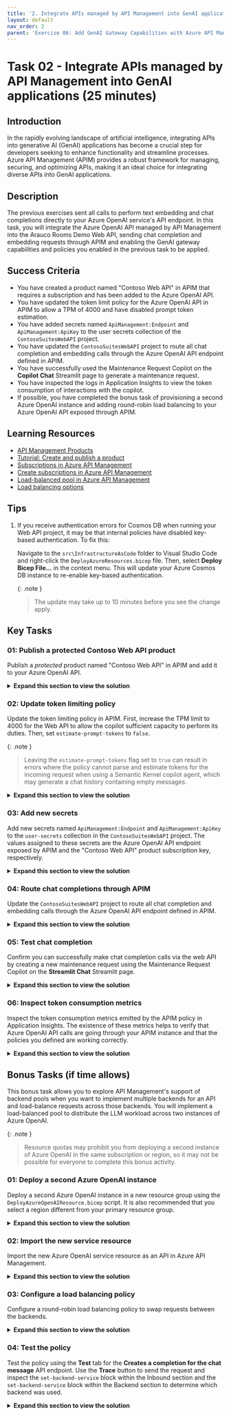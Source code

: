 ```yaml
---
title: '2. Integrate APIs managed by API Management into GenAI applications'
layout: default
nav_order: 2
parent: 'Exercise 06: Add GenAI Gateway Capabilities with Azure API Management'
---
```


# Task 02 - Integrate APIs managed by API Management into GenAI applications (25 minutes)

## Introduction

In the rapidly evolving landscape of artificial intelligence, integrating APIs into generative AI (GenAI) applications has become a crucial step for developers seeking to enhance functionality and streamline processes. Azure API Management (APIM) provides a robust framework for managing, securing, and optimizing APIs, making it an ideal choice for integrating diverse APIs into GenAI applications.

## Description

The previous exercises sent all calls to perform text embedding and chat completions directly to your Azure OpenAI service's API endpoint. In this task, you will integrate the Azure OpenAI API managed by API Management into the Arauco Rooms Demo Web API, sending chat completion and embedding requests through APIM and enabling the GenAI gateway capabilities and policies you enabled in the previous task to be applied.

## Success Criteria

- You have created a product named "Contoso Web API" in APIM that requires a subscription and has been added to the Azure OpenAI API.
- You have updated the token limit policy for the Azure OpenAI API in APIM to allow a TPM of 4000 and have disabled prompt token estimation.
- You have added secrets named `ApiManagement:Endpoint` and `ApiManagement:ApiKey` to the user secrets collection of the `ContosoSuitesWebAPI` project.
- You have updated the `ContosoSuitesWebAPI` project to route all chat completion and embedding calls through the Azure OpenAI API endpoint defined in APIM.
- You have successfully used the Maintenance Request Copilot on the **Copilot Chat** Streamlit page to generate a maintenance request.
- You have inspected the logs in Application Insights to view the token consumption of interactions with the copilot.
- If possible, you have completed the bonus task of provisioning a second Azure OpenAI instance and adding round-robin load balancing to your Azure OpenAI API exposed through APIM.

## Learning Resources

- [API Management Products](https://learn.microsoft.com/en-us/azure/api-management/api-management-key-concepts#products)
- [Tutorial: Create and publish a product](https://learn.microsoft.com/azure/api-management/api-management-howto-add-products?tabs=azure-portal)
- [Subscriptions in Azure API Management](https://learn.microsoft.com/azure/api-management/api-management-subscriptions)
- [Create subscriptions in Azure API Management](https://learn.microsoft.com/azure/api-management/api-management-howto-create-subscriptions)
- [Load-balanced pool in Azure API Management](https://learn.microsoft.com/azure/api-management/backends?tabs=bicep#load-balanced-pool)
- [Load balancing options](https://learn.microsoft.com/azure/api-management/backends?tabs=bicep#load-balancing-options)

## Tips

1. If you receive authentication errors for Cosmos DB when running your Web API project, it may be that internal policies have disabled key-based authentication. To fix this:

    Navigate to the `src\InfrastructureAsCode` folder to Visual Studio Code and right-click the `DeployAzureResources.bicep` file. Then, select **Deploy Bicep File...** in the context menu. This will update your Azure Cosmos DB instance to re-enable key-based authentication.

    {: .note }
    > The update may take up to 10 minutes before you see the change apply.

## Key Tasks

### 01: Publish a protected Contoso Web API product

Publish a *protected* product named "Contoso Web API" in APIM and add it to your Azure OpenAI API.

<details markdown="block">
<summary><strong>Expand this section to view the solution</strong></summary>

To create and publish a *protected* product in APIM and add it to your Azure OpenAI API:

1. Navigate to your APIM instance in the [Azure portal](https://portal.azure.com/), then select **Products** under the **APIs** menu.
2. Select **Add** to create a new product.
3. In the **Add product** dialog:
   1. Enter a display name of "Contoso Web API," which will automatically set the **Id** field to "contoso-web-api."
   2. Enter a description, such as "Arauco Rooms Demo Web API."
   3. Check the **Published** box.
   4. Ensure the **Requires subscription** box is checked. This flag specifies that the product is *protected,* meaning a subscription key will be required to access the product.
   5. Select the **+** below **APIs** at the bottom of the dialog and select the **Azure OpenAI API**. Adding an API allows it to be accessed using the subscription key associated with the Contoso Web API product.
   6. Select **Create**.

        ![Screenshot of the Add product dialog, with the values specified in the instructions highlighted.](../../media/Solution/0602-apim-create-product-contoso-web-api.png)

4. After creating the product, select it from the Products list.
5. On the **Contoso Web API** project page, select **Subscriptions** from the left-hand menu, then select **Add subscription** on the toolbar.
6. In the **New Subscription** dialog, enter "contoso-web-api" into the **Name** field, "Contoso Web API" into the **Display name** field, and then select **Create**.

</details>

### 02: Update token limiting policy

Update the token limiting policy in APIM. First, increase the TPM limit to 4000 for the Web API to allow the copilot sufficient capacity to perform its duties. Then, set `estimate-prompt-tokens` to `false`.

{: .note }
> Leaving the `estimate-prompt-tokens` flag set to `true` can result in errors where the policy cannot parse and estimate tokens for the incoming request when using a Semantic Kernel copilot agent, which may generate a chat history containing empty messages.

<details markdown="block">
<summary><strong>Expand this section to view the solution</strong></summary>

To update the token limit policy applied to the Azure OpenAI API in APIM:

1. Navigate to your API Management service's **APIs** page in the [Azure portal](https://portal.azure.com/) and select the **Azure OpenAI API**.
2. Select **All operations** in the design panel, then open the inbound processing policies by selecting the `<\>` link within that panel.

    ![Screenshot of the design page of the Azure OpenAPI API in APIM, with the API name, All operations page, and policies link highlighted.](../../media/Solution/0602-apim-azure-openai-api-all-operations-inbound-processing-policies.png)

3. In the **Policies** XML document, locate the `azure-openai-token-limit` policy definition within the `<inbound>` processing section.
   1. Update the `tokens-per-minute` value to `4000`.
   2. Set the `estimate-prompt-tokens` property to `false`.

        {: .note }
        > Leaving this flag set to `true` can result in errors where the policy is unable to parse and estimate tokens for the incoming request when using a Semantic Kernel copilot agent, which may generate a chat history with empty messages.

4. The updated policy definition should look like the following:

    ```xml
    <azure-openai-token-limit tokens-per-minute="4000" counter-key="@(context.Request.IpAddress)" estimate-prompt-tokens="false" tokens-consumed-header-name="consumed-tokens" remaining-tokens-header-name="remaining-tokens" />
    ```

5. Select **Save**.

</details>

### 03: Add new secrets

Add new secrets named `ApiManagement:Endpoint` and `ApiManagement:ApiKey` to the `user-secrets` collection in the `ContosoSuitesWebAPI` project. The values assigned to these secrets are the Azure OpenAI API endpoint exposed by APIM and the "Contoso Web API" product subscription key, respectively.

<details markdown="block">
<summary><strong>Expand this section to view the solution</strong></summary>

To add new user secrets for the API Management endpoint and key:

1. Navigate to your APIM instance in the [Azure portal](https://portal.azure.com/).
2. On the **Overview** page, copy the **Gateway URL** from the **Essentials** panel. Save the value into a text edit, such as Notepad, for use below.
3. Select **APIs** from the **APIs** menu of your APIM instance, then select **Settings** tab of the **Azure OpenAI API**. Copy the **API URL suffix** and save it to a text editor for use below.

    ![Screenshot of the Azure OpenAI API's settings tab, with the API URL suffix value highlighted.](../../media/Solution/0602-apim-apis-azure-openai-api-settings-url-suffix.png)

4. In Visual Studio Code, open a new terminal and change directories to the `ContosoSuitesWebAPI` folder. Then, run the following command to create a new secret in the `user-secrets` collection, replacing the `{YOUR_API_MANAGEMENT_ENDPOINT}` and `{YOUR_AZURE_OPENAI_API_URL_SUFFIX}` tokens with the gateway URL and API URL suffix values you copied above, respectively.

    ```bash
    dotnet user-secrets set "ApiManagement:Endpoint" "{YOUR_API_MANAGEMENT_ENDPOINT}/{YOUR_AZURE_OPENAI_API_URL_SUFFIX}"
    ```

5. Return to your APIM instance in the [Azure portal](https://portal.azure.com/), and select **Subscriptions** under the **APIs** menu.
6. On the **Subscriptions** page, select the ellipsis at the end of the **Contoso Web API** subscription and select **Show/hide keys** in the context menu.
7. Copy the **Primary key** value.
8. Next, you will create another secret in the `user-secrets` collection of the Web API project. Return to the terminal window in Visual Studio Code you used in the previous step and run the following command, replacing the `{YOUR_API_MANAGEMENT_SUBSCRIPTION_KEY}` with the **Primary key** value you copied above.

    ```bash
    dotnet user-secrets set "ApiManagement:ApiKey" "{YOUR_API_MANAGEMENT_SUBSCRIPTION_KEY}"
    ```

</details>

### 04: Route chat completions through APIM

Update the `ContosoSuitesWebAPI` project to route all chat completion and embedding calls through the Azure OpenAI API endpoint defined in APIM.

<details markdown="block">
<summary><strong>Expand this section to view the solution</strong></summary>

To update the Arauco Rooms Demo Web API to use the Azure OpenAI API exposed through Azure API Management, you must update the Kernel builder in the `Program.cs` file to use the APIM endpoint and key for all text embedding and chat completion calls.

1. In Visual Studio Code, navigate to the `ContosoSuitesWebAPI` folder and open the `Program.cs` file.
2. The Kernel builder defined in `Program.cs` contains calls to add chat completion and text embedding capabilities to the kernel.
3. Within the `kernelBuilder.AddAzureOpenAIChatCompletion()` function, replace the `AzureOpenAI` configuration values used for the `endpoint` and `apiKey` properties to reference `ApiManagement:Endpoint` and `ApiManagement:ApiKey`, respectively. The updated function call should look like this:

    ```csharp
    kernelBuilder.AddAzureOpenAIChatCompletion(
        deploymentName: builder.Configuration["AzureOpenAI:DeploymentName"]!,
        endpoint: builder.Configuration["ApiManagement:Endpoint"]!,
        apiKey: builder.Configuration["ApiManagement:ApiKey"]!
    );
    ```

4. In the `kernelBuilder.AddAzureOpenAITextEmbeddingGeneration()` function, update the `endpoint` and `apiKey` properties to retrieve the `ApiManagement:Endpoint` and `ApiManagement:ApiKey`, respectively. The updated function call, including the `#pragma warning` directives wrapping it, will look similar to the following:

    ```csharp
    #pragma warning disable SKEXP0010 // Type is for evaluation purposes only and is subject to change or removal in future updates. Suppress this diagnostic to proceed.
        kernelBuilder.AddAzureOpenAITextEmbeddingGeneration(
            deploymentName: builder.Configuration["AzureOpenAI:EmbeddingDeploymentName"]!,
            endpoint: builder.Configuration["ApiManagement:Endpoint"]!,
            apiKey: builder.Configuration["ApiManagement:ApiKey"]!
        );
    #pragma warning restore SKEXP0010 // Type is for evaluation purposes only and is subject to change or removal in future updates. Suppress this diagnostic to proceed.
    ```

</details>

### 05: Test chat completion

Confirm you can successfully make chat completion calls via the web API by creating a new maintenance request using the Maintenance Request Copilot on the **Streamlit Chat** Streamlit page.

<details markdown="block">
<summary><strong>Expand this section to view the solution</strong></summary>

To confirm that you can successfully make chat completion calls via the web API, use the Maintenance Request Copilot in the **Copilot Chat** Streamlit UI to create a new maintenance request.

1. Run the API locally by opening a new terminal window in Visual Studio code, navigating to the `src\ContosoSuitesWebAPI` directory, and starting the API using the following command:

    ```bash
    dotnet run
    ```

2. Open another terminal window, navigate to the `src\ContosoSuitesDashboard` directory, and run the following command to start the Streamlit dashboard:

    ```bash
    python -m streamlit run Index.py
    ```

3. Select the **Copilot Chat** page using the left-hand menu, then submit the following conversational prompts:
   1. First, send a message requesting help filing an issue, such as: "Please help me create a maintenance request for a room at the Grand Regency."
      1. You should get a response asking for more information.
   2. Next, provide details about the issue to the copilot, such as: "There is a leak coming from under the kitchen sink. The customer reported it when returning to the room after being out most of the day. The carpet in the room is soaked."
      1. You should get a reply asking for the room number.
   3. Provide a room number, such as: "It is in room 303."
      1. You should get a reply that the request was created successfully.
   4. Send a final message, asking the copilot to provide you with the ID of the maintenance request it created.

    {: .note }
    > If you receive a 429 error message at any point during the conversation, you may need to go back into the `azure-openai-token-limit` policy definition in APIM and increase the `tokens-per-minute` value.

</details>

### 06: Inspect token consumption metrics

Inspect the token consumption metrics emitted by the APIM policy in Application Insights. The existence of these metrics helps to verify that Azure OpenAI API calls are going through your APIM instance and that the policies you defined are working correctly.

<details markdown="block">
<summary><strong>Expand this section to view the solution</strong></summary>

To inspect the token consumption metrics emitted by the APIM policy in Application Insights:
  
1. From your API Management service in the [Azure portal](https://portal.azure.com/), expand the **Monitoring** menu and select **Application Insights**, then select your Application Insights instance from the list.
2. On the Application Insights page, expand the **Monitoring** menu and select **Logs**.
3. On the **Logs** page, execute the following Kusto query to look for records in the `customMetrics` table:

    ```kusto
    customMetrics
    | where timestamp > ago(1h)
    | where name in ('Completion Tokens', 'Prompt Tokens', 'Total Tokens')
    | extend
        ItemId = substring(itemId, 24),
        ApiId = tostring(customDimensions['API ID']),
        ClientIpAddress = tostring(customDimensions['Client IP address'])
    | summarize
        CompletionTokens = sumif(value, name == 'Completion Tokens'),
        PromptTokens = sumif(value, name == 'Prompt Tokens'),
        TotalTokens = sumif(value, name == 'Total Tokens')
        by ItemId, ApiId, ClientIpAddress
    ```

</details>

## Bonus Tasks (if time allows)

This bonus task allows you to explore API Management's support of backend pools when you want to implement multiple backends for an API and load-balance requests across those backends. You will implement a load-balanced pool to distribute the LLM workload across two instances of Azure OpenAI.

{: .note }
> Resource quotas may prohibit you from deploying a second instance of Azure OpenAI in the same subscription or region, so it may not be possible for everyone to complete this bonus activity.

### 01: Deploy a second Azure OpenAI instance

Deploy a second Azure OpenAI instance in a new resource group using the `DeployAzureOpenAIResource.bicep` script. It is also recommended that you select a region different from your primary resource group.

<details markdown="block">
<summary><strong>Expand this section to view the solution</strong></summary>

To deploy a second Azure OpenAI service into a new resource group using a Bicep script:
  
1. Create a new resource group in your subscription. This subscription **must** have access to Azure OpenAI, and you should deploy the resource group to a [region that supports GPT-4o](https://learn.microsoft.com/azure/ai-services/openai/concepts/models#model-summary-table-and-region-availability).

    > **Important**: You must deploy to an Azure region that supports the **GPT-4o, 2024-05-13** model. You must create your Azure OpenAI resource in one of the [supported regions](https://learn.microsoft.com/azure/ai-services/openai/concepts/models#model-summary-table-and-region-availability).

2. Right-click the `DeployAzureOpenAI.bicep` script in the `src/InfrastructureAsCode/` folder, select **Deploy Bicep File...**, and follow the prompts to provide a deployment name and select the new resource group you created above. This script has no associated parameter file, so select **None** at that prompt.

    The Bicep script will deploy an Azure OpenAI service and create deployments for the `gpt-4o` and `text-embedding-ada-002` models within that instance that match what is in the primary service instance. The models deployed between load-balanced services must have the same name and version.

</details>

### 02: Import the new service resource

Import the new Azure OpenAI service resource as an API in Azure API Management.

<details markdown="block">
<summary><strong>Expand this section to view the solution</strong></summary>

To import the new Azure OpenAI service resource as an API in APIM, follow the same steps you used when importing your primary Azure OpenAI service in Exercise 6 Task 1, but provide a different name to the API, such as "Secondary Azure OpenAI API."

1. Add the "Contoso Web API" product to the API, allowing it to be accessible using the same subscription key.
2. When configuring the token consumption management policy, assign a TPM value of "4000" or higher if you adjusted that during the Maintenance Request Copilot testing.

</details>

### 03: Configure a load balancing policy

Configure a round-robin load balancing policy to swap requests between the backends.

<details markdown="block">
<summary><strong>Expand this section to view the solution</strong></summary>

To create a backend load balancing pool:

1. Open the **Azure OpenAI API** design window, select **All operations**, then open the Inbound policies XML document.
2. At the top of the `<inbound>` processing section, insert the following variable declarations and policy snippets:

    ```xml
    <!-- Create a backend counter variable that is persistent in the local cache between requests -->
    <cache-lookup-value key="backend-counter" variable-name="backend-counter" />
    <choose>
        <when condition="@(!context.Variables.ContainsKey("backend-counter"))">
            <set-variable name="backend-counter" value="0" />
            <cache-store-value key="backend-counter" value="0" duration="100" />
        </when>
    </choose>
    <!-- Choose the backend service based on the backend variable -->
    <choose>
        <when condition="@(context.Variables.GetValueOrDefault<string>("backend-counter") == "0")">
            <set-backend-service id="primary-backend" backend-id="azure-openai-api-openai-endpoint" />
            <set-variable name="backend-counter" value="1" />
            <cache-store-value key="backend-counter" value="1" duration="100" />
        </when>
        <otherwise>
            <set-backend-service id="secondary-backend" backend-id="secondary-azure-openai-api-openai-endpoint" />
            <set-variable name="backend-counter" value="0" />
            <cache-store-value key="backend-counter" value="0" duration="100" />
        </otherwise>
    </choose>
    ```

3. Select **Save**.

</details>

### 04: Test the policy

Test the policy using the **Test** tab for the **Creates a completion for the chat message** API endpoint. Use the **Trace** button to send the request and inspect the `set-backend-service` block within the Inbound section and the `set-backend-service` block within the Backend section to determine which backend was used.

<details markdown="block">
<summary><strong>Expand this section to view the solution</strong></summary>

To test the API, select **Azure OpenAI API** from the list of APIs on your API Management service's APIs page.

1. Select the **Test** tab, then select the **Creates a completion for the chat message** endpoint.
2. On the **Creates a completion for the chat message** page, enter the following under **Template parameters**:
   1. **deployment-id**: Enter "gpt-4o"
   2. **api-version**: Enter "2024-06-01"
3. Scroll down to the **Request body** section, ensure **Raw** is selected, and paste the following into the text box.

    ```json
    {
        "messages":[
            {"role": "system", "content": "You are a sarcastic unhelpful assistant."},
            {"role": "user", "content": "Tell me a story about AI."}
        ]
    }
    ```

4. Select **Trace** at the bottom of the page.
5. Scroll to the page's **HTTP response** section.
6. Select the **Trace** tab.
7. Use the **Backend** link to jump to the backend section of the trace output and locate the `set-backend-service` block. Within this block, note the `oldBackendServiceUrl` and the `newBackendServiceUrl` values. If they are the same, the primary instance was used. If they differ, the secondary Azure OpenAI instance was used.

    After the first request, the value looks like this, where the old and new backend services URLs are the same:

    ```json
    {
        "message": "Backend service URL was changed.",
        "oldBackendServiceUrl": "https://ob23xnbzldnb62-openai.openai.azure.com/openai",
        "newBackendServiceUrl": "https://ob23xnbzldnb62-openai.openai.azure.com/openai",
        "request": {
            "url": "https://ob23xnbzldnb62-openai.openai.azure.com/openai/deployments/gpt-4o/chat/completions?api-version=2024-06-01"
        }
    }
    ```

    After the second request, the `newBackendServiceUrl` value has changed to the secondary Azure OpenAI instance:

    ```json
    {
    "message": "Backend service URL was changed.",
        "oldBackendServiceUrl": "https://ob23xnbzldnb62-openai.openai.azure.com/openai",
        "newBackendServiceUrl": "https://hqfycfwt6hjh4-openai.openai.azure.com/openai",
        "request": {
            "url": "https://hqfycfwt6hjh4-openai.openai.azure.com/openai/deployments/gpt-4o/chat/completions?api-version=2024-06-01"
        }
    }
    ```

    Each subsequent request will round-robin requests back and forth between the two instances.

Because the Arauco Rooms Demo Web API is already configured to send requests through APIM, the application does not need additional configuration changes to take advantage of load balancing across multiple Azure OpenAI instances.

</details>
